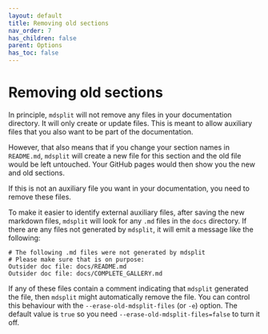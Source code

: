 ```yaml
---
layout: default
title: Removing old sections
nav_order: 7
has_children: false
parent: Options
has_toc: false
---
```

# Removing old sections

In principle, `mdsplit` will not remove any files in your documentation directory. It will only create or update files. This is meant to allow auxiliary files that you also want to be part of the documentation.

However, that also means that if you change your section names in `README.md`, `mdsplit` will create a new file for this section and the old file would be left untouched. Your GitHub pages would then show you the new and old sections. 

If this is not an auxiliary file you want in your documentation, you need to remove these files. 

To make it easier to identify external auxiliary files, after saving the new markdown files, `mdsplit` will look for any `.md` files in the `docs` directory. If there are any files not generated by `mdsplit`, it will emit a message like the following:

```
# The following .md files were not generated by mdsplit
# Please make sure that is on purpose:
Outsider doc file: docs/README.md
Outsider doc file: docs/COMPLETE_GALLERY.md
``` 

If any of these files contain a comment indicating that `mdsplit` generated the file, then `mdsplit` might automatically remove the file. You can control this behaviour with the `--erase-old-mdsplit-files` (or `-e`) option. The default value is `true` so you need `--erase-old-mdsplit-files=false` to turn it off.





<!-- Generated with mdsplit: https://github.com/alandefreitas/mdsplit -->
